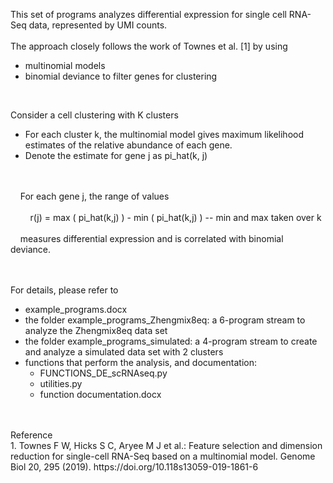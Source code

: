 This set of programs analyzes differential expression for single cell RNA-Seq data, represented by UMI counts.
<br />
<br />
The approach closely follows the work of Townes et al. [1] by using
- multinomial models
- binomial deviance to filter genes for clustering
<br />



Consider a cell clustering with K clusters
- For each cluster k, the multinomial model gives maximum likelihood estimates of the relative abundance of each gene.  
- Denote the estimate for gene j as  pi_hat(k, j)
<br />
<br />
&nbsp;&nbsp;&nbsp;&nbspFor each gene j, the range of values
<br />
<br />
&nbsp;&nbsp;&nbsp;&nbsp&nbsp;&nbsp;&nbsp;&nbspr(j) =  max ( pi_hat(k,j)  ) -  min ( pi_hat(k,j)  )  -- min and max taken over k
<br />
<br />
&nbsp;&nbsp;&nbsp;&nbspmeasures differential expression and is correlated with binomial deviance.
<br />
<br />
<br />

For details, please refer to 
- example_programs.docx
- the folder example_programs_Zhengmix8eq: a 6-program stream to analyze the Zhengmix8eq data set
- the folder example_programs_simulated: a 4-program stream to create and analyze a simulated data set with 2 clusters
- functions that perform the analysis, and documentation:
  - FUNCTIONS_DE_scRNAseq.py
  - utilities.py
  - function documentation.docx
<br />
<br />
Reference
<br />
1. Townes F W, Hicks S C, Aryee M J  et al.: Feature selection and dimension reduction for single-cell RNA-Seq based on a multinomial model. Genome Biol 20, 295 (2019). https://doi.org/10.118s13059-019-1861-6 
